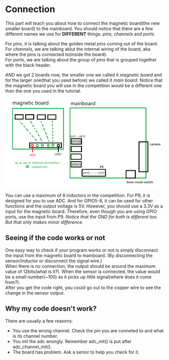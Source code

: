 # Connection
This part will teach you about how to connect the magnetic board(the new smaller board) to the mainboard. 
You should notice that there are a few different names we use for **DIFFERENT** things: *pins*, *channels* and *ports*. 

For *pins*, it is talking about the golden metal *pins* coming out of the board.  
For *channels*, we are talking ablut the internal wiring of the board, aka where the pins is connected to(inside the board).  
For *ports*, we are talking about the group of *pins* that is grouped together with the black header.  

*AND* we got 2 boards now, the smaller one we called it *magnetic board* and for the larger one(that you used before) we called it *main board*.
Notice that the magnetic board you will use in the competition would be a different one than the one you used in the tutorial.

![error](./conn.png)

You can use a maximum of 8 inductors in the competition. For P9, it is designed for you to use ADC. And for GPIO5-8, it can be used 
for other functions and the output voltage is 5V. However, you should use a 3.3V as a input for the magnetic board. Therefore, even though 
you are using GPIO ports, use the input from P9. 
*Notice that the GND for both is different too. But that only makes minor difference.*

## Seeing if the code works or not
One easy way to check if your program works or not is simply disconnect the input from the magnetic board to mainboard. 
(By disconnecting the sensor/inductor or disconnect the signal wire.)  
When there is no connection, the output should be around the maximum value of 12bits(what is it?). When the sensor is connected, the value 
would be a small number(~100) as it picks up little signal(where does it come from?).  
After you get the code right, you could go out to the copper wire to see the change in the sensor output.

## Why my code doesn't work?
There are usually a few reasons:
* You use the wrong channel. Check the pin you are conneted to and what is its channel number.
* You init the adc wrongly. Remember adc_init() is put after adc_channel_init().
* The board has problem. Ask a senior to help you check for it. 
